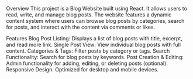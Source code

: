 Overview
This project is a Blog Website built using React. It allows users to read, write, and manage blog posts. The website features a dynamic content system where users can browse blog posts by categories, search for posts, and interact with the content via comments or likes.

Features
Blog Post Listing: Displays a list of blog posts with title, excerpt, and read more link.
Single Post View: View individual blog posts with full content.
Categories & Tags: Filter posts by category or tags.
Search Functionality: Search for blog posts by keywords.
Post Creation & Editing: Admin functionality for adding, editing, or deleting posts (optional).
Responsive Design: Optimized for desktop and mobile devices.
